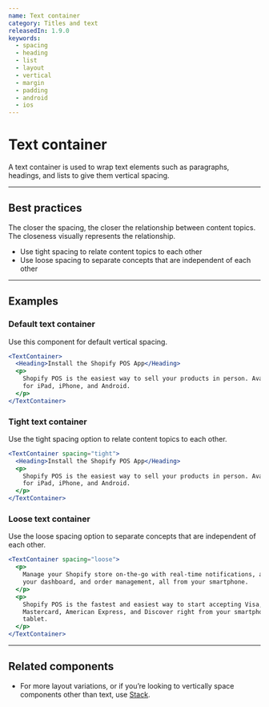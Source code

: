 ```yaml
---
name: Text container
category: Titles and text
releasedIn: 1.9.0
keywords:
  - spacing
  - heading
  - list
  - layout
  - vertical
  - margin
  - padding
  - android
  - ios
---
```


# Text container

A text container is used to wrap text elements such as paragraphs, headings, and lists to give them vertical spacing.

---

## Best practices

The closer the spacing, the closer the relationship between content topics. The closeness visually represents the relationship.

- Use tight spacing to relate content topics to each other
- Use loose spacing to separate concepts that are independent of each other

---

## Examples

### Default text container

Use this component for default vertical spacing.

```jsx
<TextContainer>
  <Heading>Install the Shopify POS App</Heading>
  <p>
    Shopify POS is the easiest way to sell your products in person. Available
    for iPad, iPhone, and Android.
  </p>
</TextContainer>
```

### Tight text container

Use the tight spacing option to relate content topics to each other.

```jsx
<TextContainer spacing="tight">
  <Heading>Install the Shopify POS App</Heading>
  <p>
    Shopify POS is the easiest way to sell your products in person. Available
    for iPad, iPhone, and Android.
  </p>
</TextContainer>
```

### Loose text container

Use the loose spacing option to separate concepts that are independent of each other.

```jsx
<TextContainer spacing="loose">
  <p>
    Manage your Shopify store on-the-go with real-time notifications, access to
    your dashboard, and order management, all from your smartphone.
  </p>
  <p>
    Shopify POS is the fastest and easiest way to start accepting Visa,
    Mastercard, American Express, and Discover right from your smartphone or
    tablet.
  </p>
</TextContainer>
```

---

## Related components

- For more layout variations, or if you’re looking to vertically space components other than text, use [Stack](https://polaris.shopify.com/components/structure/stack).
